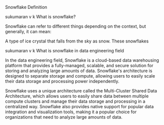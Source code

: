 
Snowflake Definition


sukumaran v k
What is snowflake?

Snowflake can refer to different things depending on the context, but generally, it can mean:

A type of ice crystal that falls from the sky as snow. These snowflakes



sukumaran v k
What is snowflake in data engineering field 

In the data engineering field, Snowflake is a cloud-based data warehousing platform that provides a fully-managed, scalable, and secure solution for storing and analyzing large amounts of data. Snowflake's architecture is designed to separate storage and compute, allowing users to easily scale their data storage and processing power independently.

Snowflake uses a unique architecture called the Multi-Cluster Shared Data Architecture, which allows users to easily share data between multiple compute clusters and manage their data storage and processing in a centralized way. Snowflake also provides native support for popular data integration and visualization tools, making it a popular choice for organizations that need to analyze large amounts of data.
